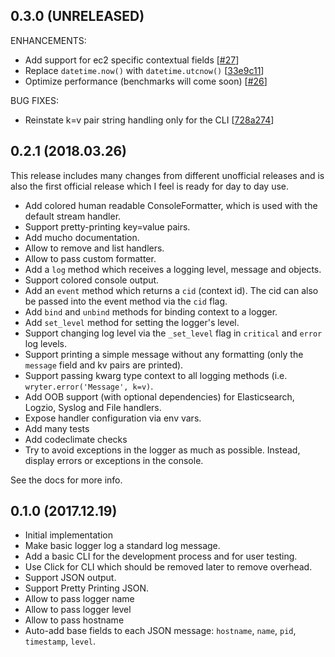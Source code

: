 ## 0.3.0 (UNRELEASED)

ENHANCEMENTS:
* Add support for ec2 specific contextual fields [[#27](#27)]
* Replace `datetime.now()` with `datetime.utcnow()` [[33e9c11](33e9c11)]
* Optimize performance (benchmarks will come soon) [[#26](#26)]

BUG FIXES:
* Reinstate k=v pair string handling only for the CLI [[728a274](728a274)]


## 0.2.1 (2018.03.26)

This release includes many changes from different unofficial releases and is also the first official release
which I feel is ready for day to day use.

* Add colored human readable ConsoleFormatter, which is used with the default stream handler.
* Support pretty-printing key=value pairs.
* Add mucho documentation.
* Allow to remove and list handlers.
* Allow to pass custom formatter.
* Add a `log` method which receives a logging level, message and objects.
* Support colored console output.
* Add an `event` method which returns a `cid` (context id). The cid can also be passed into the event method via the `cid` flag.
* Add `bind` and `unbind` methods for binding context to a logger.
* Add `set_level` method for setting the logger's level.
* Support changing log level via the `_set_level` flag in `critical` and `error` log levels.
* Support printing a simple message without any formatting (only the `message` field and kv pairs are printed).
* Support passing kwarg type context to all logging methods (i.e. `wryter.error('Message', k=v)`.
* Add OOB support (with optional dependencies) for Elasticsearch, Logzio, Syslog and File handlers.
* Expose handler configuration via env vars.
* Add many tests
* Add codeclimate checks
* Try to avoid exceptions in the logger as much as possible. Instead, display errors or exceptions in the console.

See the docs for more info.


## 0.1.0 (2017.12.19)

* Initial implementation
* Make basic logger log a standard log message.
* Add a basic CLI for the development process and for user testing.
* Use Click for CLI which should be removed later to remove overhead.
* Support JSON output.
* Support Pretty Printing JSON.
* Allow to pass logger name
* Allow to pass logger level
* Allow to pass hostname
* Auto-add base fields to each JSON message: `hostname`, `name`, `pid`, `timestamp`, `level`.
